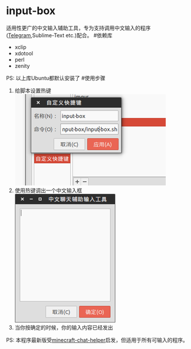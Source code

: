 input-box
=========

适用性更广的中文输入辅助工具，专为支持调用中文输入的程序([Telegram](https://github.com/telegramdesktop/tdesktop),Sublime-Text etc.)配合。
#依赖库

+ xclip
+ xdotool
+ perl
+ zenity

PS: 以上库Ubuntu都默认安装了
#使用步骤

1. 给脚本设置热键 <br />
![image](./1.png)
2. 使用热键调出一个中文输入框 <br />
![image](./2.png)
3. 当你按确定的时候，你的输入内容已经发出

PS: 本程序最新版受[minecraft-chat-helper](https://github.com/m13253/minecraft-chat-helper)启发，但适用于所有可输入的程序。
